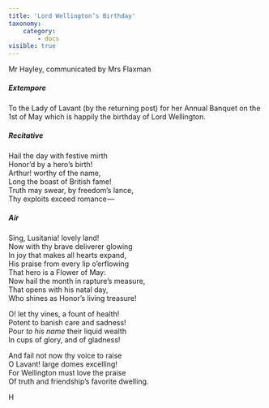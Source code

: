 ```yaml
---
title: 'Lord Wellington’s Birthday'
taxonomy:
    category:
        - docs
visible: true
---
```


<div class="author">Mr Hayley, communicated by Mrs Flaxman</div>

##### Extempore

To the Lady of Lavant (by the returning post) for her Annual Banquet on the 1st of May which is happily the birthday of Lord Wellington.

##### Recitative

Hail the day with festive mirth  
Honor’d by a hero’s birth!  
Arthur! worthy of the name,  
Long the boast of British fame!  
Truth may swear, by freedom’s lance,  
Thy exploits exceed romance —   

##### Air

Sing, Lusitania! lovely land!  
Now with thy brave deliverer glowing  
In joy that makes all hearts expand,  
His praise from every lip o’erflowing  
That hero is a Flower of May:  
Now hail the month in rapture’s measure,  
That opens with his natal day,  
Who shines as Honor’s living treasure!

O! let thy vines, a fount of health!  
Potent to banish care and sadness!  
Pour *to his name* their liquid wealth  
In cups of glory, and of gladness!

And fail not now thy voice to raise  
O Lavant! large domes excelling!  
For Wellington must love the praise  
Of truth and friendship’s favorite dwelling.

H

